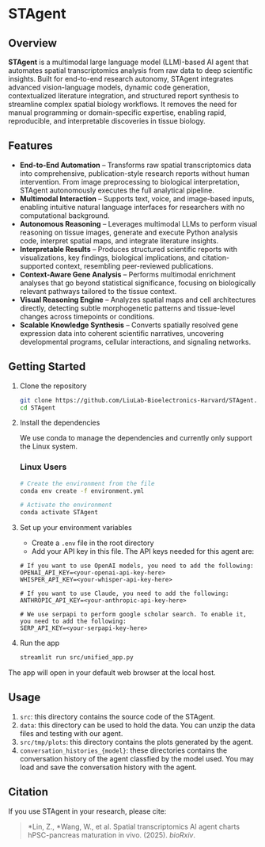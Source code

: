 # STAgent

## Overview  
**STAgent** is a multimodal large language model (LLM)-based AI agent that automates spatial transcriptomics analysis from raw data to deep scientific insights. Built for end-to-end research autonomy, STAgent integrates advanced vision-language models, dynamic code generation, contextualized literature integration, and structured report synthesis to streamline complex spatial biology workflows. It removes the need for manual programming or domain-specific expertise, enabling rapid, reproducible, and interpretable discoveries in tissue biology.

## Features  
- **End-to-End Automation** – Transforms raw spatial transcriptomics data into comprehensive, publication-style research reports without human intervention. From image preprocessing to biological interpretation, STAgent autonomously executes the full analytical pipeline.  
- **Multimodal Interaction** – Supports text, voice, and image-based inputs, enabling intuitive natural language interfaces for researchers with no computational background.  
- **Autonomous Reasoning** – Leverages multimodal LLMs to perform visual reasoning on tissue images, generate and execute Python analysis code, interpret spatial maps, and integrate literature insights.  
- **Interpretable Results** – Produces structured scientific reports with visualizations, key findings, biological implications, and citation-supported context, resembling peer-reviewed publications.  
- **Context-Aware Gene Analysis** – Performs multimodal enrichment analyses that go beyond statistical significance, focusing on biologically relevant pathways tailored to the tissue context.  
- **Visual Reasoning Engine** – Analyzes spatial maps and cell architectures directly, detecting subtle morphogenetic patterns and tissue-level changes across timepoints or conditions.  
- **Scalable Knowledge Synthesis** – Converts spatially resolved gene expression data into coherent scientific narratives, uncovering developmental programs, cellular interactions, and signaling networks.

## Getting Started

1. Clone the repository
   ```bash
   git clone https://github.com/LiuLab-Bioelectronics-Harvard/STAgent.git
   cd STAgent
   ```

2. Install the dependencies

   We use conda to manage the dependencies and currently only support the Linux system.

   ### Linux Users

   ```bash
   # Create the environment from the file
   conda env create -f environment.yml
   
   # Activate the environment
   conda activate STAgent
   ```

3. Set up your environment variables
   - Create a `.env` file in the root directory
   - Add your API key in this file. The API keys needed for this agent are:
    ```
    # If you want to use OpenAI models, you need to add the following:
    OPENAI_API_KEY=<your-openai-api-key-here>
    WHISPER_API_KEY=<your-whisper-api-key-here>

    # If you want to use Claude, you need to add the following:
    ANTHROPIC_API_KEY=<your-anthropic-api-key-here>

    # We use serpapi to perform google scholar search. To enable it, you need to add the following:
    SERP_API_KEY=<your-serpapi-key-here>
    ```

4. Run the app
   ```bash
   streamlit run src/unified_app.py
   ```

The app will open in your default web browser at the local host.

## Usage
1. `src`: this directory contains the source code of the STAgent.
2. `data`: this directory can be used to hold the data. You can unzip the data files and testing with our agent.
3. `src/tmp/plots`: this directory contains the plots generated by the agent.
4. `conversation_histories_{model}`: these directories contains the conversation history of the agent classfied by the model used. You may load and save the conversation history with the agent.


## Citation  
If you use STAgent in your research, please cite:  
> *Lin, Z., *Wang, W., et al. Spatial transcriptomics AI agent charts hPSC-pancreas maturation in vivo. (2025). _bioRxiv_.
